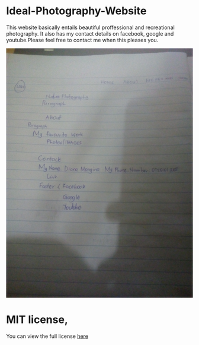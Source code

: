 # Ideal-Photography-Website
This website basically entails beautiful proffessional and recreational photography. It also has my contact details on facebook, google and youtube.Please feel free to contact me when this pleases you.

![design photo](images/design.jpg)


# MIT license, 
You can view the full license [here](https://github.com/git/git-scm.com/blob/main/MIT-LICENSE.txt)

